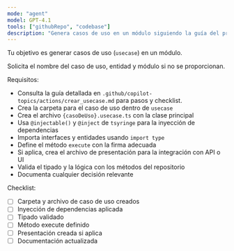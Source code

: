 ```yaml
---
mode: "agent"
model: GPT-4.1
tools: ["githubRepo", "codebase"]
description: "Genera casos de uso en un módulo siguiendo la guía del proyecto"
---
```


Tu objetivo es generar casos de uso (`usecase`) en un módulo.

Solicita el nombre del caso de uso, entidad y módulo si no se proporcionan.

Requisitos:

- Consulta la guía detallada en `.github/copilot-topics/actions/crear_usecase.md` para pasos y checklist.
- Crea la carpeta para el caso de uso dentro de `usecase`
- Crea el archivo `{casoDeUso}.usecase.ts` con la clase principal
- Usa `@injectable()` y `@inject` de `tsyringe` para la inyección de dependencias
- Importa interfaces y entidades usando `import type`
- Define el método `execute` con la firma adecuada
- Si aplica, crea el archivo de presentación para la integración con API o UI
- Valida el tipado y la lógica con los métodos del repositorio
- Documenta cualquier decisión relevante

Checklist:

- [ ] Carpeta y archivo de caso de uso creados
- [ ] Inyección de dependencias aplicada
- [ ] Tipado validado
- [ ] Método execute definido
- [ ] Presentación creada si aplica
- [ ] Documentación actualizada
